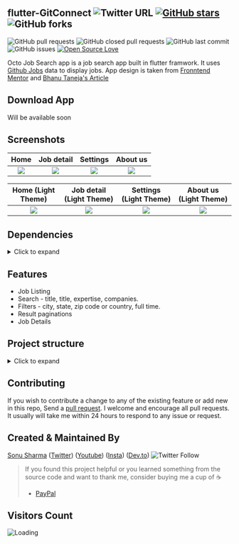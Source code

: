 ## flutter-GitConnect ![Twitter URL](https://img.shields.io/twitter/url?style=social&url=https%3A%2F%2Ftwitter.com%2Fthealphamerc) [![GitHub stars](https://img.shields.io/github/stars/Thealphamerc/flutter_octo_job_search?style=social)](https://github.com/login?return_to=%2FTheAlphamerc%flutter_octo_job_search) ![GitHub forks](https://img.shields.io/github/forks/TheAlphamerc/flutter_octo_job_search?style=social) 
![GitHub pull requests](https://img.shields.io/github/issues-pr/TheAlphamerc/flutter_octo_job_search) ![GitHub closed pull requests](https://img.shields.io/github/issues-pr-closed/Thealphamerc/flutter_octo_job_search) ![GitHub last commit](https://img.shields.io/github/last-commit/Thealphamerc/flutter_octo_job_search)  ![GitHub issues](https://img.shields.io/github/issues-raw/Thealphamerc/flutter_octo_job_search) [![Open Source Love](https://badges.frapsoft.com/os/v2/open-source.svg?v=103)](https://github.com/Thealphamerc/flutter_octo_job_search) 

Octo Job Search app is a job search app built in flutter framwork. It uses [Github Jobs](https://jobs.github.com/api) data to display jobs.
App design is taken from [Fronntend Mentor](https://www.frontendmentor.io/challenges/github-jobs-api-93L-NL6rP) and [Bhanu Taneja's Article](https://dev.to/pbteja1998/revamped-github-jobs-website-using-design-from-frontend-mentor-3m0n)

## Download App
Will be available soon

## Screenshots

Home                |  Job detail               | Settings                |  About us
:-------------------------:|:-------------------------:|:-------------------------:|:-------------------------:
![](https://github.com/TheAlphamerc/flutter_octo_job_search/blob/main/screenshots/screenshot_1.jpg?raw=true) | ![](https://github.com/TheAlphamerc/flutter_octo_job_search/blob/main/screenshots/screenshot_2.jpg?raw=true)| ![](https://github.com/TheAlphamerc/flutter_octo_job_search//blob/main/screenshots/screenshot_3.jpg?raw=true)| ![](https://github.com/TheAlphamerc/flutter_octo_job_search//blob/main/screenshots/screenshot_4.jpg?raw=true)|

Home (Light Theme)       |  Job detail (Light Theme)  | Settings  (Light Theme) |  About us (Light Theme) 
:-------------------------:|:-------------------------:|:-------------------------:|:-------------------------:
![](https://github.com/TheAlphamerc/flutter_octo_job_search//blob/main/screenshots/screenshot_1.png?raw=true) |![](https://github.com/TheAlphamerc/flutter_octo_job_search//blob/main/screenshots/screenshot_2.png?raw=true)|![](https://github.com/TheAlphamerc/flutter_octo_job_search//blob/main/screenshots/screenshot_3.png?raw=true)|![](https://github.com/TheAlphamerc/flutter_octo_job_search//blob/main/screenshots/screenshot_4.png?raw=true)|




## Dependencies
<details>
     <summary> Click to expand </summary>
     
* [intl](https://pub.dev/packages/intl)
* [dio](https://pub.dev/packages/dio)
* [share](https://pub.dev/packages/share)
* [get_it](https://pub.dev/packages/get_it)
* [graphql](https://pub.dev/packages/graphql)
* [equatable](https://pub.dev/packages/equatable)
* [flutter_bloc](https://pub.dev/packages/flutter_bloc)
* [url_launcher](https://pub.dev/packages/url_launcher)
* [google_fonts](https://pub.dev/packages/google_fonts)
* [flutter_html](https://pub.dev/packages/flutter_html)
* [flutter_custom_tabs](https://pub.dev/packages/flutter_custom_tabs)
* [shared_preferences](https://pub.dev/packages/shared_preferences)
* [cached_network_image](https://pub.dev/packages/cached_network_image)
     
</details>


## Features
* Job Listing
* Search - title, title, expertise, companies. 
* Filters - city, state, zip code or country, full time.
* Result paginations
* Job Details


## Project structure
<details>
     <summary> Click to expand </summary>
     
```
|
|-- lib
|   |-- app_delegate.dart
|   |-- bloc
|   |   |-- job
|   |   |   |-- job_bloc.dart
|   |   |   |-- job_event.dart
|   |   |   |-- job_model.dart
|   |   |   '-- job_state.dart
|   |   '-- theme
|   |       |-- theme_bloc.dart
|   |       |-- theme_event.dart
|   |       '-- theme_state.dart
|   |-- helper
|   |   |-- config.dart
|   |   |-- icons.dart
|   |   '-- utility.dart
|   |-- locator.dart
|   |-- main.dart
|   |-- resources
|   |   |-- dio_client.dart
|   |   |-- exceptions.dart
|   |   |-- gatway
|   |   |   |-- api_gateway.dart
|   |   |   '-- api_gateway_impl.dart
|   |   '-- repository.dart
|   '-- ui
|       |-- app.dart
|       |-- page
|       |   |-- detail
|       |   |   |-- job_detail_page.dart
|       |   |   '-- widget
|       |   |       |-- company_card.dart
|       |   |       |-- html_view.dart
|       |   |       '-- job_description_card.dart
|       |   |-- home
|       |   |   |-- home_page.dart
|       |   |   '-- widget
|       |   |       |-- filter_dialog.dart
|       |   |       '-- job_tile.dart
|       |   |-- settings
|       |   |   '-- about_us_page.dart
|       |   '-- settings.dart
|       |-- theme
|       |   |-- colors
|       |   |   |-- dark_colors.dart
|       |   |   '-- light_color.dart
|       |   |-- extentions.dart
|       |   |-- text_theme.dart
|       |   '-- theme.dart
|       '-- widget
|           '-- erorr_widget.dart
|-- pubspec.yaml

```    
</details>
     
## Contributing

If you wish to contribute a change to any of the existing feature or add new in this repo,
Send a [pull request](https://github.com/TheAlphamerc/flutter_octo_job_search/pulls). I welcome and encourage all pull requests. It usually will take me within 24 hours to respond to any issue or request.

## Created & Maintained By

[Sonu Sharma](https://github.com/TheAlphamerc) ([Twitter](https://www.twitter.com/TheAlphamerc)) ([Youtube](https://www.youtube.com/user/sonusharma045sonu/)) ([Insta](https://www.instagram.com/_sonu_sharma__)) ([Dev.to](https://dev.to/thealphamerc))
  ![Twitter Follow](https://img.shields.io/twitter/follow/thealphamerc?style=social) 

> If you found this project helpful or you learned something from the source code and want to thank me, consider buying me a cup of :coffee:
>
> * [PayPal](https://paypal.me/TheAlphamerc/)

## Visitors Count

<img align="left" src = "https://profile-counter.glitch.me/flutter_octo_job_search/count.svg" alt ="Loading">
